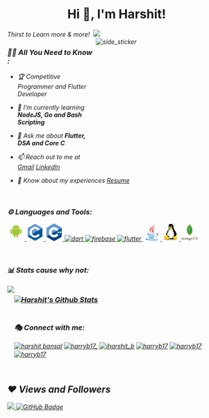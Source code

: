 <h1 align="center">Hi 👋, I'm Harshit!</h1>
<p><em>Thirst to Learn more & more! &nbsp<img src="https://media.giphy.com/media/v1.Y2lkPTc5MGI3NjExYnp3Z3B3ODVqdnFrMzI1bm5iYmszbnkxZjVrMWRlcDYzNzVmMXFvMSZlcD12MV9pbnRlcm5hbF9naWZfYnlfaWQmY3Q9cw/Vf3ZKdillTMOOaOho0/giphy.gif" width="30"> 
<img align="right" width=300px height=300px alt="side_sticker" src="https://media.giphy.com/media/v1.Y2lkPTc5MGI3NjExd29nOXR1b2wwZ2F1Y29vdGdua2c5c291bGF0NjBuZmdzc3Z4Z3hvdSZlcD12MV9pbnRlcm5hbF9naWZfYnlfaWQmY3Q9cw/Yc2D1pvDef3vTFOzDr/giphy.gif" />

<h3 align="left">👨‍🎓 All You Need to Know :</h3>

- 🏆 Competitive Programmer and Flutter Developer

- 🌱 I’m currently learning **NodeJS, Go and Bash Scripting**

- 💬 Ask me about **Flutter, DSA and Core C**

- 📫 Reach out to me at [Gmail](bansalharshit55@gmail.com) [LinkedIn](https://www.linkedin.com/in/harshit-bansal-909163227/)

- 📄 Know about my experiences [Resume](https://drive.google.com/file/d/1FDhZ0SuMIvhXFJWkmv2VcK-bcb8eUmsC/view?usp=drive_link)

<br>
<h3 align="left">⚙️ Languages and Tools:</h3>
<p align="left"> <a href="https://developer.android.com" target="_blank" rel="noreferrer"> <img src="https://raw.githubusercontent.com/devicons/devicon/master/icons/android/android-original-wordmark.svg" alt="android" width="40" height="40"/> </a> <a href="https://www.cprogramming.com/" target="_blank" rel="noreferrer"> <img src="https://raw.githubusercontent.com/devicons/devicon/master/icons/c/c-original.svg" alt="c" width="40" height="40"/> </a> <a href="https://www.w3schools.com/cpp/" target="_blank" rel="noreferrer"> <img src="https://raw.githubusercontent.com/devicons/devicon/master/icons/cplusplus/cplusplus-original.svg" alt="cplusplus" width="40" height="40"/> </a> <a href="https://dart.dev" target="_blank" rel="noreferrer"> <img src="https://www.vectorlogo.zone/logos/dartlang/dartlang-icon.svg" alt="dart" width="40" height="40"/> </a> <a href="https://firebase.google.com/" target="_blank" rel="noreferrer"> <img src="https://www.vectorlogo.zone/logos/firebase/firebase-icon.svg" alt="firebase" width="40" height="40"/> </a> <a href="https://flutter.dev" target="_blank" rel="noreferrer"> <img src="https://www.vectorlogo.zone/logos/flutterio/flutterio-icon.svg" alt="flutter" width="40" height="40"/> </a> <a href="https://www.java.com" target="_blank" rel="noreferrer"> <img src="https://raw.githubusercontent.com/devicons/devicon/master/icons/java/java-original.svg" alt="java" width="40" height="40"/> </a> <a href="https://www.linux.org/" target="_blank" rel="noreferrer"> <img src="https://raw.githubusercontent.com/devicons/devicon/master/icons/linux/linux-original.svg" alt="linux" width="40" height="40"/> </a> <a href="https://www.mongodb.com/" target="_blank" rel="noreferrer"> <img src="https://raw.githubusercontent.com/devicons/devicon/master/icons/mongodb/mongodb-original-wordmark.svg" alt="mongodb" width="40" height="40"/> </a> </p>

<br/>
<h3 align="left">📊 Stats cause why not:
<br><br>
<a href="https://github.com/harryboi17">
  <img align="left" src="https://github-readme-stats.vercel.app/api/top-langs/?username=harryboi17&theme=jolly&layout=compact"  height ="175px"  />
  <br>
<a href="https://github.com/harryboi17/github-readme-stats"><img align="center" alt="Harshit's Github Stats" src="https://github-readme-stats.vercel.app/api?username=harryboi17&&theme=jolly&layout=compact" /></a>
</a>
<br>

<br>
<h3 align="left">🎭 Connect with me:</h3>
<p align="left">
<a href="https://linkedin.com/in/harshit bansal" target="blank"><img align="center" src="https://raw.githubusercontent.com/rahuldkjain/github-profile-readme-generator/master/src/images/icons/Social/linked-in-alt.svg" alt="harshit bansal" height="30" width="40" /></a>
<a href="https://twitter.com/harryb17_" target="blank"><img align="center" src="https://raw.githubusercontent.com/rahuldkjain/github-profile-readme-generator/master/src/images/icons/Social/twitter.svg" alt="harryb17_" height="30" width="40" /></a>
<a href="https://instagram.com/iharshit_b" target="blank"><img align="center" src="https://raw.githubusercontent.com/rahuldkjain/github-profile-readme-generator/master/src/images/icons/Social/instagram.svg" alt="iharshit_b" height="30" width="40" /></a>
<a href="https://codeforces.com/profile/harryb17" target="blank"><img align="center" src="https://raw.githubusercontent.com/rahuldkjain/github-profile-readme-generator/master/src/images/icons/Social/codeforces.svg" alt="harryb17" height="30" width="40" /></a>
<a href="https://www.leetcode.com/harryb17" target="blank"><img align="center" src="https://raw.githubusercontent.com/rahuldkjain/github-profile-readme-generator/master/src/images/icons/Social/leet-code.svg" alt="harryb17" height="30" width="40" /></a>
<a href="https://www.codechef.com/users/harryb17" target="blank"><img align="center" src="https://cdn.jsdelivr.net/npm/simple-icons@3.1.0/icons/codechef.svg" alt="harryb17" height="30" width="40" /></a>
</p>

<br>

## ❤ Views and Followers
<a href="https://github.com/Meghna-DAS/github-profile-views-counter">
<img src="https://komarev.com/ghpvc/?username=harryboi17">
</a>
<a href="https://github.com/harryboi17?tab=followers"><img src="https://img.shields.io/github/followers/harryboi17?label=Followers&style=social" alt="GitHub Badge"></a>

<br>
